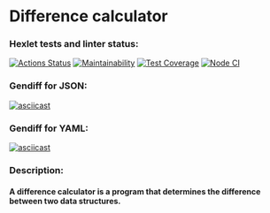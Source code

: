 # Difference calculator
### Hexlet tests and linter status:
[![Actions Status](https://github.com/philologistIsCodingHere/frontend-project-46/workflows/hexlet-check/badge.svg)](https://github.com/philologistIsCodingHere/frontend-project-46/actions)
[![Maintainability](https://api.codeclimate.com/v1/badges/dbbf77fb0de92ba4fe15/maintainability)](https://codeclimate.com/github/philologistIsCodingHere/frontend-project-46/maintainability)
[![Test Coverage](https://api.codeclimate.com/v1/badges/dbbf77fb0de92ba4fe15/test_coverage)](https://codeclimate.com/github/philologistIsCodingHere/frontend-project-46/test_coverage)
[![Node CI](https://github.com/philologistIsCodingHere/frontend-project-46/actions/workflows/mylinter.yml/badge.svg)](https://github.com/philologistIsCodingHere/frontend-project-46/actions/workflows/mylinter.yml)

### Gendiff for JSON:
[![asciicast](https://asciinema.org/a/lYcmsVImiK4VU8BW0rPbTAsa8.svg)](https://asciinema.org/a/lYcmsVImiK4VU8BW0rPbTAsa8)
### Gendiff for YAML:
[![asciicast](https://asciinema.org/a/0PXrwru72OFvkYr8YqWYvF2dx.svg)](https://asciinema.org/a/0PXrwru72OFvkYr8YqWYvF2dx)

### Description:
#### A difference calculator is a program that determines the difference between two data structures.
